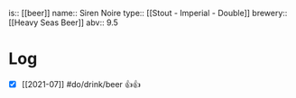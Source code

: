 is:: [[beer]]
name:: Siren Noire
type:: [[Stout - Imperial - Double]]
brewery:: [[Heavy Seas Beer]]
abv:: 9.5

# Log
- [x] [[2021-07]] #do/drink/beer 👍👍
